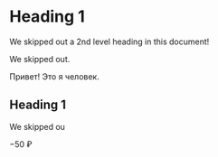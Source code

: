# Heading 1

We skipped out a 2nd level heading in this document!

We skipped out.

Привет! Это я человек.

## Heading 1

We skipped ou

−50 ₽
